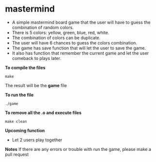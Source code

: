 # mastermind
- A simple mastermind board game that the user will have to guess the combination of random colors. 
- There is 5 colors: yellow, green, blue, red, white. 
- The combination of colors can be duplicate. 
- The user will have 6 chances to guess the colors combination.
- The game has save function that will let the user to save the game. 
- It also has function that remember the current game and let the user comeback to plays later.

**To compile the files**
```
make
```

The result will be the **game** file 

**To run the file**
```
./game
```

**To remove all the .o and execute files**
```
make clean
```

**Upcoming function**
- Let 2 users play together

**Notes**
If there are any errors or trouble with run the game, please make a pull request

